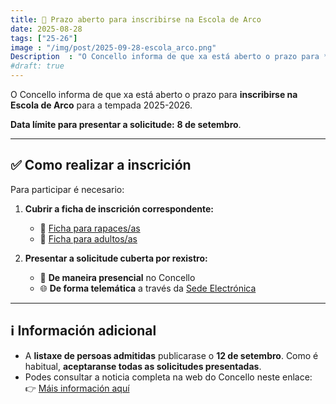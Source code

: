 ```yaml
---
title: 📢 Prazo aberto para inscribirse na Escola de Arco
date: 2025-08-28
tags: ["25-26"]
image : "/img/post/2025-09-28-escola_arco.png"
Description  : "O Concello informa de que xa está aberto o prazo para **inscribirse na Escola de Arco** para a tempada 2025-2026.  "
#draft: true 
---
```

 

O Concello informa de que xa está aberto o prazo para **inscribirse na Escola de Arco** para a tempada 2025-2026.  

**Data límite para presentar a solicitude:** **8 de setembro**.  

---

## ✅ Como realizar a inscrición

Para participar é necesario:  

1. **Cubrir a ficha de inscrición correspondente:**  
   - 👦 [Ficha para rapaces/as](https://www.teo.gal/sites/default/files/arquivos_nova/DEPORTE_RAPACES%20FICHA%20DE%20INSCRICI%C3%93N%202025-26.pdf)  
   - 🧑 [Ficha para adultos/as](https://www.teo.gal/sites/default/files/arquivos_nova/DEPORTE_ADULTOS%20FICHA%20DE%20INSCRICI%C3%93N%202025-26.pdf)  

2. **Presentar a solicitude cuberta por rexistro:**  
   - 📍 **De maneira presencial** no Concello  
   - 🌐 **De forma telemática** a través da [Sede Electrónica](https://sede.teo.gal/sxc/gl/)  

---

## ℹ️ Información adicional

- A **listaxe de persoas admitidas** publicarase o **12 de setembro**. Como é habitual, **aceptaranse todas as solicitudes presentadas**.  
- Podes consultar a noticia completa na web do Concello neste enlace:  
  👉 [Máis información aquí](https://www.teo.gal/gl/actualidade/2025/este-xoves-28-de-agosto-abrese-o-prazo-para-anotarse-nas-escolas-culturais-e)  
